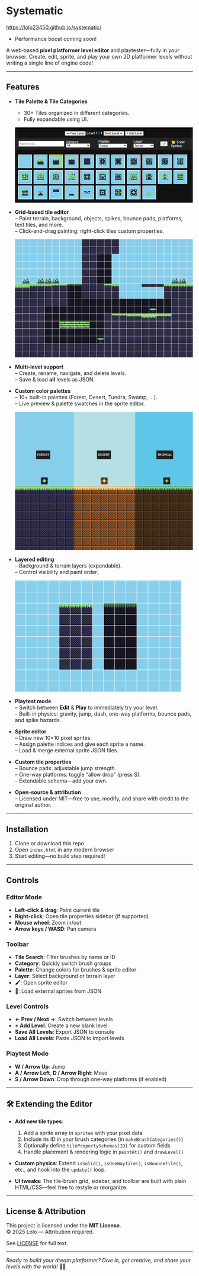 # Systematic
https://lolo23450.github.io/systematic/
- Performance boost coming soon!

A web‐based **pixel platformer level editor** and playtester—fully in your browser. Create, edit, sprite, and play your own 2D platformer levels without writing a single line of engine code!

---

## Features

- **Tile Palette & Tile Categories**
  - 30+ Tiles organized in different categories.
  - Fully expandable using UI.
 
  ![Palette UI](assets/readme-imgs/tilepalette.png)

- **Grid-based tile editor**  
  – Paint terrain, background, objects, spikes, bounce pads, platforms, text tiles, and more.  
  – Click-and-drag painting; right-click tiles custom properties.

  ![Grid](assets/readme-imgs/grid.png)

- **Multi-level support**  
  – Create, rename, navigate, and delete levels.  
  – Save & load **all** levels as JSON.

- **Custom color palettes**  
  – 10+ built-in palettes (Forest, Desert, Tundra, Swamp, …).  
  – Live preview & palette swatches in the sprite editor.

  ![Color Palettes](assets/readme-imgs/colorpalettes.png)

- **Layered editing**  
  – Background & terrain layers (expandable).  
  – Control visibility and paint order.

  ![Layers](assets/readme-imgs/layers.png)

- **Playtest mode**  
  – Switch between **Edit** & **Play** to immediately try your level.  
  – Built-in physics: gravity, jump, dash, one-way platforms, bounce pads, and spike hazards.

- **Sprite editor**  
  – Draw new 10×10 pixel sprites.  
  – Assign palette indices and give each sprite a name.  
  – Load & merge external sprite JSON files.

- **Custom tile properties**  
  – Bounce pads: adjustable jump strength.  
  – One-way platforms: toggle “allow drop” (press S).  
  – Extendable schema—add your own.

- **Open-source & attribution**  
  – Licensed under MIT—free to use, modify, and share with credit to the original author.

---

## Installation

1. Clone or download this repo  
2. Open `index.html` in any modern browser  
3. Start editing—no build step required!

---

## Controls

### Editor Mode

- **Left-click & drag**: Paint current tile  
- **Right-click**: Open tile properties sidebar (if supported)  
- **Mouse wheel**: Zoom in/out  
- **Arrow keys / WASD**: Pan camera

### Toolbar

- **Tile Search**: Filter brushes by name or ID  
- **Category**: Quickly switch brush groups  
- **Palette**: Change colors for brushes & sprite editor  
- **Layer**: Select background or terrain layer  
- **🖌️**: Open sprite editor  
- **📂**: Load external sprites from JSON  

### Level Controls

- **← Prev / Next →**: Switch between levels  
- **+ Add Level**: Create a new blank level  
- **Save All Levels**: Export JSON to console  
- **Load All Levels**: Paste JSON to import levels  

### Playtest Mode

- **W / Arrow Up**: Jump  
- **A / Arrow Left**, **D / Arrow Right**: Move  
- **S / Arrow Down**: Drop through one-way platforms (if enabled)

---

## 🛠️ Extending the Editor

- **Add new tile types**:  
  1. Add a sprite array in `sprites` with your pixel data  
  2. Include its ID in your brush categories (in `makeBrushCategories()`)  
  3. Optionally define `tilePropertySchemas[ID]` for custom fields  
  4. Handle placement & rendering logic in `paintAt()` and `drawLevel()`

- **Custom physics**: Extend `isSolid()`, `isOneWayTile()`, `isBounceTile()`, etc., and hook into the `update()` loop.

- **UI tweaks**: The tile-brush grid, sidebar, and toolbar are built with plain HTML/CSS—feel free to restyle or reorganize.

---

## License & Attribution

This project is licensed under the **MIT License**.  
© 2025 Lolo — Attribution required.  

See [LICENSE](LICENSE) for full text.

---

_Ready to build your dream platformer? Dive in, get creative, and share your levels with the world!_ 🐾✨  
